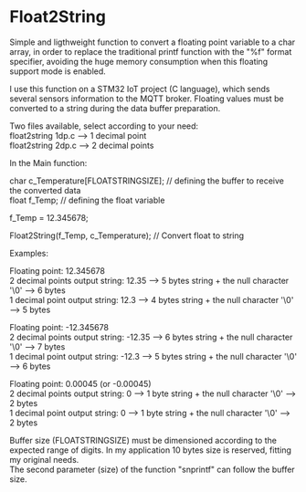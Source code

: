 # Float2String

Simple and ligthweight function to convert a floating point variable to a char array, in order to replace the traditional printf function with the "%f" format specifier, avoiding the huge memory consumption when this floating support mode is enabled.

I use this function on a STM32 IoT project (C language), which sends several sensors information to the MQTT broker. Floating values must be converted to a string during the data buffer preparation.

Two files available, select according to your need:<br/>
float2string 1dp.c --> 1 decimal point<br/>
float2string 2dp.c --> 2 decimal points

In the Main function:

char c_Temperature[FLOATSTRINGSIZE];    // defining the buffer to receive the converted data<br/>
float f_Temp;                           // defining the float variable

f_Temp = 12.345678;

Float2String(f_Temp, c_Temperature);    // Convert float to string

Examples:

Floating point: 12.345678<br/>
 2 decimal points output string: 12.35 --> 5 bytes string + the null character '\0' --> 6 bytes<br/>
 1 decimal point output string: 12.3 --> 4 bytes string + the null character '\0' --> 5 bytes

Floating point: -12.345678<br/>
 2 decimal points output string: -12.35 --> 6 bytes string + the null character '\0' --> 7 bytes<br/>
 1 decimal point output string: -12.3 --> 5 bytes string + the null character '\0' --> 6 bytes

Floating point: 0.00045 (or -0.00045)<br/>
 2 decimal points output string: 0 --> 1 byte string + the null character '\0' --> 2 bytes<br/>
 1 decimal point output string: 0 --> 1 byte string + the null character '\0' --> 2 bytes

Buffer size (FLOATSTRINGSIZE) must be dimensioned according to the expected range of digits. In my application 10 bytes size is reserved, fitting my original needs.<br/>
The second parameter (size) of the function "snprintf" can follow the buffer size.
